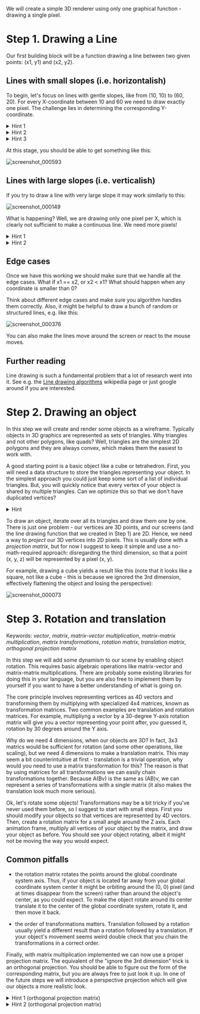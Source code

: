We will create a simple 3D renderer using only one graphical function - drawing a single pixel.

# Step 1. Drawing a Line

Our first building block will be a function drawing a line between two given points: (x1, y1) and (x2, y2).

## Lines with small slopes (i.e. horizontalish)

To begin, let's focus on lines with gentle slopes, like from (10, 10) to (60, 20). For every X-coordinate between 10 and 60 we need to draw exactly one pixel. The challenge lies in determining the corresponding Y-coordinate.

<details>
  <summary>Hint 1</summary>
  How can we calculate the Y-coordinate at the midpoint between x1 and x2? What about 25% along the line? 37%? x%?
</details>

<details>
  <summary>Hint 2</summary>
  What's the average change in Y-coordinate as we move from x to x+1? Knowing this we should be able to calculate the Y-coordinate for each X.
</details>

<details>
  <summary>Hint 3</summary>
  You can calculate the Y coordinates analyticaly (i.e. calculate the value for every X individually), or do it iteratively. For example, if the average Y-coordinate change is 0.2, then every 5 horizontal pixels require a "shift" of one pixel upward.
</details>

At this stage, you should be able to get something like this:

![screenshot_000593](https://github.com/pszemsza/graphics_challenges/assets/65168262/8d3cbfff-5ba5-4264-bd73-d98471455694)


## Lines with large slopes (i.e. verticalish)

If you try to draw a line with very large slope it may work similarly to this:

![screenshot_000149](https://github.com/pszemsza/graphics_challenges/assets/65168262/e20edf0a-22cc-43d4-bd56-e10f9d3287f9)

What is happening? Well, we are drawing only one pixel per X, which is clearly not sufficient to make a continuous line. We need more pixels!

<details>
  <summary>Hint 1</summary>
  Consider flipping the labels on the X and Y axes.
</details>

<details>
  <summary>Hint 2</summary>
  Think about this as a drawing a line along the Y axis. Now, for each y in the (y1, y2) range  you will need exactly one pixel at the appropriate X coordinate.
</details>

## Edge cases

Once we have this working we should make sure that we handle all the edge cases. What if x1 == x2, or x2 < x1?
What should happen when any coordinate is smaller than 0?

Think about different edge cases and make sure you algorithm handles them correctly. Also, it might be helpful to draw a bunch of random or structured lines, e.g. like this:

![screenshot_000376](https://github.com/pszemsza/graphics_challenges/assets/65168262/10580700-33e7-4dbe-800d-fb5ca66e34b0)

You can also make the lines move around the screen or react to the mouse moves.

## Further reading

Line drawing is such a fundamental problem that a lot of research went into it. See e.g. the
[Line drawing algorithms](https://en.wikipedia.org/wiki/Line_drawing_algorithm) wikipedia page or just google around if you are interested.


# Step 2. Drawing an object

In this step we will create and render some objects as a wireframe. Typically objects in 3D graphics are represented as sets of triangles. Why triangles and not other polygons, like quads? Well, triangles are the simplest 2D polygons and they are always convex, which makes them the easiest to work with.

A good starting point is a basic object like a cube or tetrahedron. First, you will need a data structure to store the triangles representing your object. In the simplest approach you could just keep some sort of a list of individual triangles. But, you will quickly notice that every vertex of your object is shared by multiple triangles. Can we optimize this so that we don't have duplicated vertices?

<details>
  <summary>Hint</summary>
  Objects are commonly represented as lists of vertices and sets of vertex index triples. For example, you could represent a 2D square like this:

```
vertices = [[0, 0], [10, 0], [10, 10], [0, 10]]
indices = [[0, 1, 2], [0, 2, 3]]
```

</details>

To draw an object, iterate over all its triangles and draw them one by one. There is just one problem - our vertices are 3D points, and our screens (and the line drawing function that we created in Step 1) are 2D. Hence, we need a way to _project_ our 3D vertices into 2D pixels. This is usually done with a _projection matrix_, but for now I suggest to keep it simple and use a no-math-required approach: disregarding the third dimension, so that a point (x, y, z) will be represented by a pixel (x, y).

For example, drawing a cube yields a result like this (note that it looks like a square, not like a cube - this is because we ignored the 3rd dimension, effectively flattening the object and losing the perspective): 

![screenshot_000073](https://github.com/pszemsza/graphics_challenges/assets/65168262/6f6974ef-2e94-4db1-b6eb-8a2ba6cd4706)


# Step 3. Rotation and translation

Keywords: _vector_, _matrix_, _matrix-vector multiplication_, _matrix-matrix multiplication_, _matrix transformations_,  _rotation matrix_, _translation matrix_, _orthogonal projection matrix_

In this step we will add some dynamism to our scene by enabling object rotation. This requires basic algebraic operations like matrix-vector and matrix-matrix multiplications. There are probably some existing libraries for doing this in your language, but you are also free to implement them by yourself if you want to have a better understanding of what is going on.

The core principle involves representing vertices as 4D vectors and transforming them by multiplying with specialized 4x4 matrices, known as transformation matrices. Two common examples are translation and rotation matrices. For example, multipliyng a vector by a 30-degree Y-axis rotation matrix will give you a vector representing your point after, you guessed it, rotation by 30 degrees around the Y axis. 

Why do we need 4 dimensions, when our objects are 3D? In fact, 3x3 matrics would be sufficient for rotation (and some other operations, like scaling), but we need 4 dimensions to make a translation matrix. This may seem a bit counterintuitive at first - translation is a trivial operation, why would you need to use a matrix transformation for this? The reason is that by using matrices for all transformations we can easily chain transformations together. Because A(Bv) is the same as (AB)v, we can represent a series of transformations with a single matrix (it also makes the translation look much more serious).

Ok, let's rotate some objects! 
Transformations may be a bit tricky if you've never used them before, so I suggest to start with small steps. First you should modify your objects so that vertices are represented by 4D vectors. Then, create a rotation matrix for a small angle around the Z axis. Each animation frame, multiply all vertices of your object by the matrix, and draw your object as before. You should see your object rotating, albeit it might not be moving the way you would expect.

## Common pitfalls
- the rotation matrix rotates the points around the global coordinate system axis. Thus, if your object is located far away from your global coordinate system center it might be orbiting around the (0, 0) pixel (and at times disappear from the screen) rather than around the object's center, as you could expect. To make the object rotate around its center translate it to the center of the global coordinate system, rotate it, and then move it back.

- the order of transformations matters. Translation followed by a rotation usually yield a different result than a rotation followed by a translation. If your object's movement seems weird double check that you chain the transformations in a correct order.

Finally, with matrix multiplication implemented we can now use a proper projection matrix. The equivalent of the "ignore the 3rd dimension" trick is an orthogonal projection. You should be able to figure out the form of the corresponding matrix, but you are always free to just look it up. In one of the future steps we will introduce a perspective projection which will give our objects a more realistic look.

<details>
  <summary>Hint 1 (orthogonal projection matrix)</summary>
  Remember that you all you need to do is to zero the Z-coordinate, without changing the other coordinates.
</details>


<details>
  <summary>Hint 2 (orthogonal projection matrix)</summary>
  In our case this will be a diagonal matrix.
</details>
